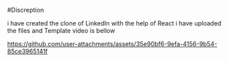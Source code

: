 #Discreption

i have created the clone of LinkedIn with the help of React i have uploaded the files and Template video is bellow

https://github.com/user-attachments/assets/35e90bf6-9efa-4156-9b54-85ce3965141f

